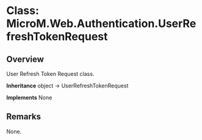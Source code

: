 # Class: MicroM.Web.Authentication.UserRefreshTokenRequest
## Overview
User Refresh Token Request class.

**Inheritance**
object -> UserRefreshTokenRequest

**Implements**
None

## Remarks
None.

